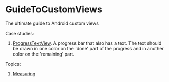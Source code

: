 # GuideToCustomViews
The ultimate guide to Android custom views

Case studies:

1. [ProgressTextView](https://github.com/ZieIony/GuideToCustomViews/wiki/ProgressTextView). A progress bar that also has a text. The text should be drawn in one color on the 'done' part of the progress and in another color on the 'remaining' part.

Topics:

1. [Measuring](https://github.com/ZieIony/GuideToCustomViews/wiki/Measuring)